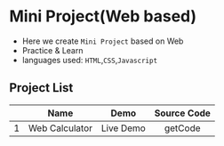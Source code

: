 # Mini Project(Web based)
- Here we create `Mini Project` based on Web
- Practice & Learn
- languages used: `HTML`,`CSS`,`Javascript`

## Project List
||Name|Demo|Source Code|
|--|:--:|:--:|:--:|
|1|Web Calculator|Live Demo|getCode|
